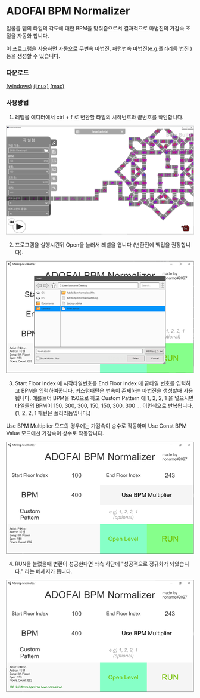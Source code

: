 # ADOFAI BPM Normalizer

얼불춤 맵의 타일의 각도에 대한 BPM을 맞춰줌으로서 결과적으로 마법진의 가감속 조절을 자동화 합니다.

이 프로그램을 사용하면 자동으로 무변속 마법진, 패턴변속 마법진(e.g.폴리리듬 법진 ) 등을 생성할 수 있습니다.

### 다운로드
[(windows)](https://github.com/noname0310/AdofaiBpmNormalizer/releases/download/1.2.0/AdofaiBpmNormalizerWin.zip) [(linux)](https://github.com/noname0310/AdofaiBpmNormalizer/releases/download/1.2.0/AdofaiBpmNormalizerLinux.zip) [(mac)](https://github.com/noname0310/AdofaiBpmNormalizer/releases/download/1.2.0/AdofaiBpmNormalizerOsx.app.zip)

### 사용방법

1. 레벨을 에디터에서 ctrl + f 로 변환할 타일의 시작번호와 끝번호를 확인합니다.

![Alt text](/imgsrc/0.png)

2. 프로그램을 실행시킨뒤 Open을 눌러서 레벨을 엽니다 (변환전에 백업을 권장합니다).

![Alt text](/imgsrc/1.png)

3. Start Floor Index 에 시작타일번호를 End Floor Index 에 끝타일 번호를 입력하고 BPM을 입력하여줍니다.
  커스텀패턴은 변속이 존재하는 마법진을 생성할때 사용됩니다. 예를들어 BPM을 150으로 하고 Custom Pattern 에 1, 2, 2, 1 을 넣으시면 타일들의 BPM이 150, 300, 300, 150, 150, 300, 300 ... 이런식으로 반복됩니다. (1, 2, 2, 1 패턴은  폴리리듬입니다.)

  Use BPM Multiplier 모드의 경우에는 가감속이 승수로 작동하며 Use Const BPM Value 모드에선 가감속이 상수로 작동합니다.

![Alt text](/imgsrc/2.png)

4. RUN을 눌렀을때 변환이 성공한다면 좌측 하단에 "성공적으로 정규화가 되었습니다." 라는 메세지가 뜹니다.

![Alt text](/imgsrc/3.png)
